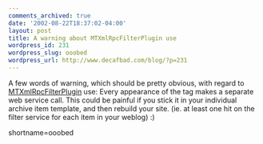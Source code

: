 ```yaml
---
comments_archived: true
date: '2002-08-22T18:37:02-04:00'
layout: post
title: A warning about MTXmlRpcFilterPlugin use
wordpress_id: 231
wordpress_slug: ooobed
wordpress_url: http://www.decafbad.com/blog/?p=231
---
```

<p>A few words of warning, which should be pretty obvious, with regard to <a href="http://www.decafbad.com/twiki/bin/view/Main/MTXmlRpcFilterPlugin">MTXmlRpcFilterPlugin</a> use:  Every appearance of the tag makes a separate web service call.  This could be painful if you stick it in your individual archive item template, and then rebuild your site.  (ie. at least one hit on the filter service for each item in your weblog)  :)</p>
<!--more-->
shortname=ooobed
